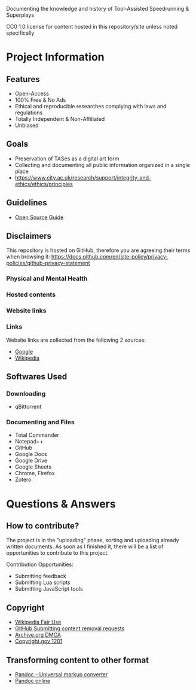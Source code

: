 Documenting the knowledge and history of Tool-Assisted Speedrunning & Superplays

CC0 1.0 license for content hosted in this repository/site unless noted specifically

# Project Information
## Features
- Open-Access
- 100% Free & No Ads
- Ethical and reproducible researches complying with laws and regulations
- Totally Independent & Non-Affiliated
- Unbiased

## Goals
- Preservation of TASes as a digital art form
- Collecting and documenting all public information organized in a single place
- https://www.city.ac.uk/research/support/integrity-and-ethics/ethics/principles


## Guidelines
- [Open Source Guide](https://opensource.guide/)

## Disclaimers
This repository is hosted on GitHub, therefore you are agreeing their terms when browsing it: https://docs.github.com/en/site-policy/privacy-policies/github-privacy-statement

### Physical and Mental Health

### Hosted contents

### Website links

### Links
Website links are collected from the following 2 sources:
- [Google](https://www.google.com)
- [Wikipedia](https://www.wikipedia.com)

## Softwares Used
### Downloading
- qBittorrent
### Documenting and Files
- Total Commander
- Notepad++
- GitHub
- Google Docs
- Google Drive
- Google Sheets
- Chrome, Firefox
- Zotero

# Questions & Answers	
## How to contribute?
The project is in the "uploading" phase, sorting and uploading already written documents. As soon as I finished it, there will be a list of opportunities to contribute to this project.

Contribution Opportunities:
- Submitting feedback
- Submitting Lua scripts
- Submitting JavaScript tools

## Copyright
- [Wikipedia Fair Use](https://en.wikipedia.org/wiki/Fair_use)
- [GitHub Submitting content removal requests](https://docs.github.com/en/site-policy/content-removal-policies/submitting-content-removal-requests)
- [Archive.org DMCA](https://archive.org/about/dmca.php)
- [Copyright.gov 1201](https://www.copyright.gov/1201/)

## Transforming content to other format
- [Pandoc - Universal markup converter](https://github.com/jgm/pandoc)
- [Pandoc online](https://pandoc.org/try/?text=&from=markdown&to=mediawiki)